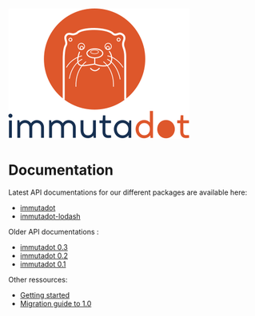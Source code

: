 ![immutadot logo](https://raw.githubusercontent.com/Zenika/immutadot/master/misc/otter.svg?sanitize=true)
===

# Documentation

Latest API documentations for our different packages are available here:
- [immutadot](https://zenika.github.io/immutadot/immutadot)
- [immutadot-lodash](https://zenika.github.io/immutadot/immutadot-lodash/)

Older API documentations :
- [immutadot 0.3](https://zenika.github.io/immutadot/immutadot/0.3)
- [immutadot 0.2](https://zenika.github.io/immutadot/immutadot/0.2)
- [immutadot 0.1](https://zenika.github.io/immutadot/immutadot/0.1)

Other ressources:
- [Getting started](./GETTING_STARTED.md)
- [Migration guide to 1.0](./MIGRATING_TO_1_0.md)
